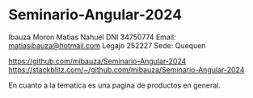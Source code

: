 # Seminario-Angular-2024


Ibauza Moron Matias Nahuel
DNI 34750774
Email: matiasibauza@hotmail.com
Legajo 252227
Sede: Quequen

https://github.com/mibauza/Seminario-Angular-2024
https://stackblitz.com/~/github.com/mibauza/Seminario-Angular-2024

En cuanto a la tematica es una pagina de productos en general.

